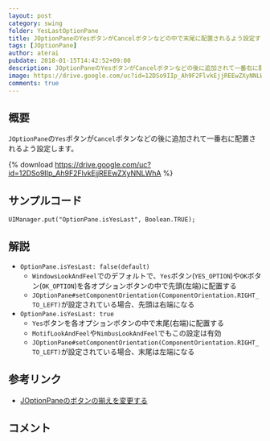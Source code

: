 ```yaml
---
layout: post
category: swing
folder: YesLastOptionPane
title: JOptionPaneのYesボタンがCancelボタンなどの中で末尾に配置されるよう設定する
tags: [JOptionPane]
author: aterai
pubdate: 2018-01-15T14:42:52+09:00
description: JOptionPaneのYesボタンがCancelボタンなどの後に追加されて一番右に配置されるよう設定します。
image: https://drive.google.com/uc?id=12DSo9IIp_Ah9F2FlvkEjjREEwZXyNNLWhA
comments: true
---
```

## 概要
`JOptionPane`の`Yes`ボタンが`Cancel`ボタンなどの後に追加されて一番右に配置されるよう設定します。

{% download https://drive.google.com/uc?id=12DSo9IIp_Ah9F2FlvkEjjREEwZXyNNLWhA %}

## サンプルコード
<pre class="prettyprint"><code>UIManager.put("OptionPane.isYesLast", Boolean.TRUE);
</code></pre>

## 解説
- `OptionPane.isYesLast: false(default)`
    - `WindowsLookAndFeel`でのデフォルトで、`Yes`ボタン(`YES_OPTION`)や`OK`ボタン(`OK_OPTION`)を各オプションボタンの中で先頭(左端)に配置する
    - `JOptionPane#setComponentOrientation(ComponentOrientation.RIGHT_TO_LEFT)`が設定されている場合、先頭は右端になる
- `OptionPane.isYesLast: true`
    - `Yes`ボタンを各オプションボタンの中で末尾(右端)に配置する
    - `MotifLookAndFeel`や`NimbusLookAndFeel`でもこの設定は有効
    - `JOptionPane#setComponentOrientation(ComponentOrientation.RIGHT_TO_LEFT)`が設定されている場合、末尾は左端になる

<!-- dummy comment line for breaking list -->

## 参考リンク
- [JOptionPaneのボタンの揃えを変更する](https://ateraimemo.com/Swing/OptionPaneButtonOrientation.html)

<!-- dummy comment line for breaking list -->

## コメント
